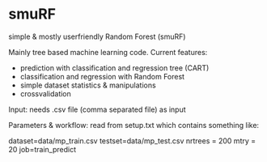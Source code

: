 smuRF
=====

simple & mostly userfriendly Random Forest (smuRF)

Mainly tree based machine learning code. Current features:
- prediction with classification and regression tree (CART)
- classification and regression with Random Forest
- simple dataset statistics & manipulations
- crossvalidation

Input: needs .csv file (comma separated file) as input

Parameters & workflow: read from setup.txt which contains something like:

dataset=data/mp_train.csv
testset=data/mp_test.csv
nrtrees = 200 
mtry = 20 
job=train_predict






